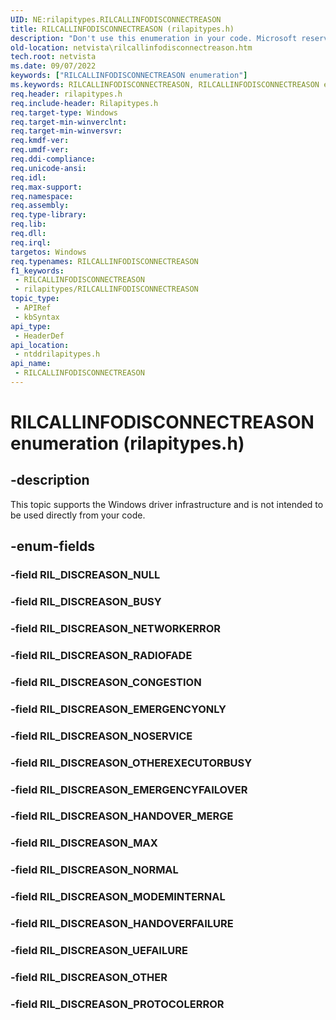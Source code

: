 ```yaml
---
UID: NE:rilapitypes.RILCALLINFODISCONNECTREASON
title: RILCALLINFODISCONNECTREASON (rilapitypes.h)
description: "Don't use this enumeration in your code. Microsoft reserves the RILCALLINFODISCONNECTREASON enumeration for internal use only."
old-location: netvista\rilcallinfodisconnectreason.htm
tech.root: netvista
ms.date: 09/07/2022
keywords: ["RILCALLINFODISCONNECTREASON enumeration"]
ms.keywords: RILCALLINFODISCONNECTREASON, RILCALLINFODISCONNECTREASON enumeration [Network Drivers Starting with Windows Vista], RIL_DISCREASON_BUSY, RIL_DISCREASON_CONGESTION, RIL_DISCREASON_EMERGENCYFAILOVER, RIL_DISCREASON_EMERGENCYONLY, RIL_DISCREASON_HANDOVER_MERGE, RIL_DISCREASON_MAX, RIL_DISCREASON_NETWORKERROR, RIL_DISCREASON_NOSERVICE, RIL_DISCREASON_OTHEREXECUTORBUSY, RIL_DISCREASON_RADIOFADE, netvista.rilcallinfodisconnectreason, ntddrilapitypes/RILCALLINFODISCONNECTREASON, ntddrilapitypes/RIL_DISCREASON_BUSY, ntddrilapitypes/RIL_DISCREASON_CONGESTION, ntddrilapitypes/RIL_DISCREASON_EMERGENCYFAILOVER, ntddrilapitypes/RIL_DISCREASON_EMERGENCYONLY, ntddrilapitypes/RIL_DISCREASON_HANDOVER_MERGE, ntddrilapitypes/RIL_DISCREASON_MAX, ntddrilapitypes/RIL_DISCREASON_NETWORKERROR, ntddrilapitypes/RIL_DISCREASON_NOSERVICE, ntddrilapitypes/RIL_DISCREASON_OTHEREXECUTORBUSY, ntddrilapitypes/RIL_DISCREASON_RADIOFADE
req.header: rilapitypes.h
req.include-header: Rilapitypes.h
req.target-type: Windows
req.target-min-winverclnt: 
req.target-min-winversvr: 
req.kmdf-ver: 
req.umdf-ver: 
req.ddi-compliance: 
req.unicode-ansi: 
req.idl: 
req.max-support: 
req.namespace: 
req.assembly: 
req.type-library: 
req.lib: 
req.dll: 
req.irql: 
targetos: Windows
req.typenames: RILCALLINFODISCONNECTREASON
f1_keywords:
 - RILCALLINFODISCONNECTREASON
 - rilapitypes/RILCALLINFODISCONNECTREASON
topic_type:
 - APIRef
 - kbSyntax
api_type:
 - HeaderDef
api_location:
 - ntddrilapitypes.h
api_name:
 - RILCALLINFODISCONNECTREASON
---
```


# RILCALLINFODISCONNECTREASON enumeration (rilapitypes.h)


## -description

This topic supports the Windows driver infrastructure and is not intended to be used directly from your code.

## -enum-fields

### -field RIL_DISCREASON_NULL

### -field RIL_DISCREASON_BUSY

### -field RIL_DISCREASON_NETWORKERROR

### -field RIL_DISCREASON_RADIOFADE

### -field RIL_DISCREASON_CONGESTION

### -field RIL_DISCREASON_EMERGENCYONLY

### -field RIL_DISCREASON_NOSERVICE

### -field RIL_DISCREASON_OTHEREXECUTORBUSY

### -field RIL_DISCREASON_EMERGENCYFAILOVER

### -field RIL_DISCREASON_HANDOVER_MERGE

### -field RIL_DISCREASON_MAX

### -field RIL_DISCREASON_NORMAL

### -field RIL_DISCREASON_MODEMINTERNAL

### -field RIL_DISCREASON_HANDOVERFAILURE

### -field RIL_DISCREASON_UEFAILURE

### -field RIL_DISCREASON_OTHER

### -field RIL_DISCREASON_PROTOCOLERROR